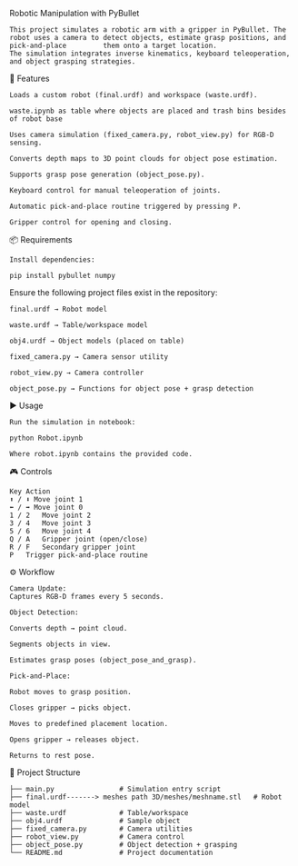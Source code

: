  Robotic Manipulation with PyBullet

    This project simulates a robotic arm with a gripper in PyBullet. The robot uses a camera to detect objects, estimate grasp positions, and pick-and-place         them onto a target location.
    The simulation integrates inverse kinematics, keyboard teleoperation, and object grasping strategies.

🚀 Features

    Loads a custom robot (final.urdf) and workspace (waste.urdf).

    waste.ipynb as table where objects are placed and trash bins besides of robot base 

    Uses camera simulation (fixed_camera.py, robot_view.py) for RGB-D sensing.

    Converts depth maps to 3D point clouds for object pose estimation.

    Supports grasp pose generation (object_pose.py).

    Keyboard control for manual teleoperation of joints.

    Automatic pick-and-place routine triggered by pressing P.

    Gripper control for opening and closing.

📦 Requirements

    Install dependencies:

    pip install pybullet numpy


Ensure the following project files exist in the repository:

    final.urdf → Robot model

    waste.urdf → Table/workspace model

    obj4.urdf → Object models (placed on table)

    fixed_camera.py → Camera sensor utility

    robot_view.py → Camera controller

    object_pose.py → Functions for object pose + grasp detection

▶️ Usage

    Run the simulation in notebook:

    python Robot.ipynb

    Where robot.ipynb contains the provided code.

🎮 Controls

    Key	Action
    ⬆️ / ⬇️	Move joint 1
    ⬅️ / ➡️	Move joint 0
    1 / 2	Move joint 2
    3 / 4	Move joint 3
    5 / 6	Move joint 4
    Q / A	Gripper joint (open/close)
    R / F	Secondary gripper joint
    P	Trigger pick-and-place routine
⚙️ Workflow

    Camera Update:
    Captures RGB-D frames every 5 seconds.

    Object Detection:

    Converts depth → point cloud.

    Segments objects in view.

    Estimates grasp poses (object_pose_and_grasp).

    Pick-and-Place:

    Robot moves to grasp position.

    Closes gripper → picks object.

    Moves to predefined placement location.

    Opens gripper → releases object.

    Returns to rest pose.
  
📂 Project Structure

    ├── main.py                # Simulation entry script
    ├── final.urdf-------> meshes path 3D/meshes/meshname.stl   # Robot model
    ├── waste.urdf             # Table/workspace
    ├── obj4.urdf              # Sample object
    ├── fixed_camera.py        # Camera utilities
    ├── robot_view.py          # Camera control
    ├── object_pose.py         # Object detection + grasping
    └── README.md              # Project documentation
